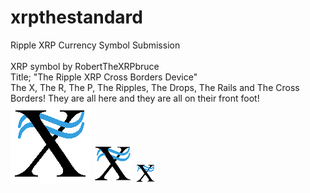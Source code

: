 # xrpthestandard
Ripple XRP Currency Symbol Submission<br><br>
XRP symbol by RobertTheXRPbruce<br>
Title; "The Ripple XRP Cross Borders Device"<br>
The X, The R, The P, The Ripples, The Drops, The Rails and The Cross Borders!
They are all here and they are all on their front foot!<br>
<img src="rtxrpbimages/128colord3Dwave001.png" width="128"/>
<img src="https://github.com/roberttheXRPbruce/xrpthestandard/blob/master/rtxrpbimages/64colord3Dwave001.jpg" width="64"/>
<img src="https://github.com/roberttheXRPbruce/xrpthestandard/blob/master/rtxrpbimages/32colord3Dwave001.png" width="32"/>
